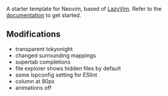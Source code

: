 A starter template for Neovim, based of [LazyVim](https://github.com/LazyVim/LazyVim).
Refer to the [documentation](https://lazyvim.github.io/installation) to get started.

## Modifications

- transparent tokyonight
- changed surrounding mappings
- supertab completions
- file explorer shows hidden files by default
- some lspconfig setting for ESlint
- column at 80px
- animations off
